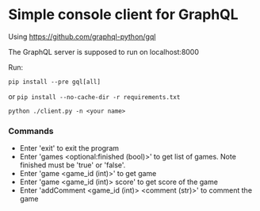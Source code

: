 # Simple console client for GraphQL 
Using https://github.com/graphql-python/gql

The GraphQL server is supposed to run on localhost:8000

Run:

`pip install --pre gql[all]`

or `pip install --no-cache-dir -r requirements.txt`

`python ./client.py -n <your name>`

### Commands
+ Enter 'exit' to exit the program
+ Enter 'games <optional:finished (bool)>' to get list of games. Note finished must be 'true' or 'false'.
+ Enter 'game <game_id (int)>' to get game
+ Enter 'game <game_id (int)> score' to get score of the game
+ Enter 'addComment <game_id (int)> <comment (str)>' to comment the game